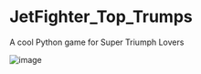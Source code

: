 # JetFighter_Top_Trumps
A cool Python game for Super Triumph Lovers 

![image](https://user-images.githubusercontent.com/6288303/123503301-88f92f80-d628-11eb-80e8-3dab74162936.png)
